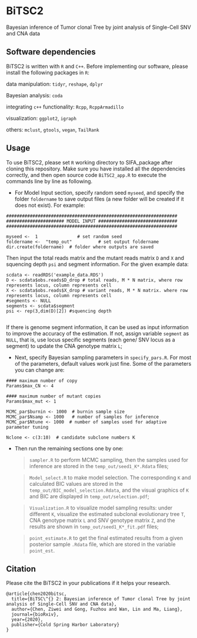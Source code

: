 # BiTSC2
Bayesian inference of Tumor clonal Tree by joint analysis of Single-Cell SNV and CNA data

## Software dependencies
BiTSC2 is written with `R` and `C++`. Before implementing our software, please install the following packages in `R`:

data manipulation: `tidyr`, `reshape`, `dplyr`

Bayesian analysis: `coda`

integrating `c++` functionality: `Rcpp`, `RcppArmadillo`

visualization: `ggplot2`, `igraph`

others: `mclust`, `gtools`, `vegan`, `TailRank`




## Usage

To use BiTSC2, please set `R` working directory to SIFA_package after cloning this repository. Make sure you have installed all the dependencies correctly, and then open source code `BiTSC2_app.R` to execute the commands line by line as following.

* For Model Input section, specify random seed `myseed`, and specify the folder `foldername` to save output files (a new folder will be created if it does not exist). For example: 

```
#################################################################
###################### MODEL INPUT ##############################
#################################################################

myseed <-  1               # set random seed
foldername <-  "temp_out"          # set output foldername
dir.create(foldername)  # folder where outputs are saved

```

Then input the total reads matrix and the mutant reads matrix `D` and `X` and squencing depth `psi` and segment information. For the given example data:
```
scdata <- readRDS('example_data.RDS')
D <- scdata$obs.reads$D_drop # total reads, M * N matrix, where row represents locus, column represents cell
X <- scdata$obs.reads$X_drop # variant reads, M * N matrix. where row represents locus, column represents cell
#segments <- NULL
segments <- scdata$segment
psi <- rep(3,dim(D)[2]) #squencing depth
 
 ```
If there is genome segment information, it can be used as input information to improve the accuracy of the estimation. If not, assign variable `segment` as `NULL`, that is, use locus specific segments (each gene/ SNV locus as a segment) to update the CNA genotype matrix `L`;
   

* Next, specify Bayesian sampling parameters in `specify_pars.R`. For most of the parameters, default values work just fine. Some of the parameters you can change are:

```
#### maximum number of copy
Params$max_CN <- 4

#### maximum number of mutant copies
Params$max_mut <- 1

MCMC_par$burnin <- 1000  # burnin sample size
MCMC_par$Nsamp <- 1000   # number of samples for inference
MCMC_par$Ntune <- 1000  # number of samples used for adaptive parameter tuning

Nclone <- c(3:10)  # candidate subclone numbers K
```

* Then run the remaining sections one by one:

   > `sampler.R` to perform MCMC sampling, then the samples used for inference are stored in the `temp_out/seed1_K*.Rdata` files;
   
   > `Model_select.R` to make model selection. The corresponding `K` and calculated BIC values are stored in the `temp_out/BIC_model_selection.Rdata`, and the visual graphics of `K` and BIC are displayed in `temp_out/selection.pdf`;
   
   > `Visualization.R` to visualize model sampling results: under different `K`, visualize the estimated subclonal evolutionary tree `T`, CNA genotype matrix `L` and SNV genotype matrix `Z`, and the results are shown in `temp_out/seed1_K*_fit.pdf` files;
   
   > `point_estimate.R` to get the final estimated results from a given posterior sample `.Rdata` file, which are stored in the variable `point_est`.


## Citation
Please cite the BiTSC2 in your publications if it helps your research.
```
@article{chen2020bitsc,
  title={BiTSC\^{} 2: Bayesian inference of Tumor clonal Tree by joint analysis of Single-Cell SNV and CNA data},
  author={Chen, Ziwei and Gong, Fuzhou and Wan, Lin and Ma, Liang},
  journal={bioRxiv},
  year={2020},
  publisher={Cold Spring Harbor Laboratory}
}

```
